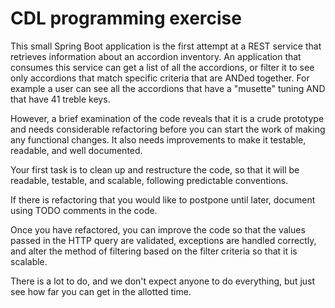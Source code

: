 # CDL programming exercise

This small Spring Boot application is the first attempt at a REST service that retrieves information about an accordion inventory. 
An application that consumes this service can get a list of all the accordions, or filter it to see only accordions that match specific criteria that are ANDed together. For example a user can see all the accordions that have a "musette" tuning AND that have 41 treble keys.

However, a brief examination of the code reveals that it is a crude prototype and needs considerable refactoring before 
you can start the work of making any functional changes. It also needs improvements to make it testable, readable, and well documented.

Your first task is to clean up and restructure the code, so that it will be readable, testable, and scalable, following predictable conventions.

If there is refactoring that you would like to postpone until later, document using TODO comments in the code.

Once you have refactored, you can improve the code so that the values passed in the HTTP query are validated, exceptions are handled correctly, and alter the method of filtering based on the filter criteria so that it is scalable.

There is a lot to do, and we don't expect anyone to do everything, but just see how far you can get in the allotted time.
